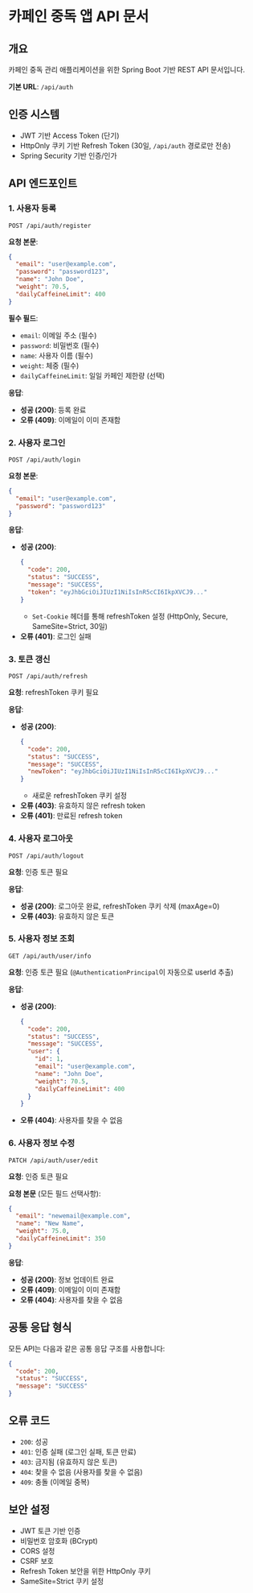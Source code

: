 # 카페인 중독 앱 API 문서

## 개요

카페인 중독 관리 애플리케이션을 위한 Spring Boot 기반 REST API 문서입니다.

**기본 URL**: `/api/auth`

## 인증 시스템

- JWT 기반 Access Token (단기)
- HttpOnly 쿠키 기반 Refresh Token (30일, `/api/auth` 경로로만 전송)
- Spring Security 기반 인증/인가

## API 엔드포인트

### 1. 사용자 등록

```
POST /api/auth/register
```

**요청 본문**:

```json
{
  "email": "user@example.com",
  "password": "password123",
  "name": "John Doe",
  "weight": 70.5,
  "dailyCaffeineLimit": 400
}
```

**필수 필드**:

- `email`: 이메일 주소 (필수)
- `password`: 비밀번호 (필수)
- `name`: 사용자 이름 (필수)
- `weight`: 체중 (필수)
- `dailyCaffeineLimit`: 일일 카페인 제한량 (선택)

**응답**:

- **성공 (200)**: 등록 완료
- **오류 (409)**: 이메일이 이미 존재함

### 2. 사용자 로그인

```
POST /api/auth/login
```

**요청 본문**:

```json
{
  "email": "user@example.com",
  "password": "password123"
}
```

**응답**:

- **성공 (200)**:
  ```json
  {
    "code": 200,
    "status": "SUCCESS",
    "message": "SUCCESS",
    "token": "eyJhbGciOiJIUzI1NiIsInR5cCI6IkpXVCJ9..."
  }
  ```
  - `Set-Cookie` 헤더를 통해 refreshToken 설정 (HttpOnly, Secure, SameSite=Strict, 30일)
- **오류 (401)**: 로그인 실패

### 3. 토큰 갱신

```
POST /api/auth/refresh
```

**요청**: refreshToken 쿠키 필요

**응답**:

- **성공 (200)**:
  ```json
  {
    "code": 200,
    "status": "SUCCESS",
    "message": "SUCCESS",
    "newToken": "eyJhbGciOiJIUzI1NiIsInR5cCI6IkpXVCJ9..."
  }
  ```
  - 새로운 refreshToken 쿠키 설정
- **오류 (403)**: 유효하지 않은 refresh token
- **오류 (401)**: 만료된 refresh token

### 4. 사용자 로그아웃

```
POST /api/auth/logout
```

**요청**: 인증 토큰 필요

**응답**:

- **성공 (200)**: 로그아웃 완료, refreshToken 쿠키 삭제 (maxAge=0)
- **오류 (403)**: 유효하지 않은 토큰

### 5. 사용자 정보 조회

```
GET /api/auth/user/info
```

**요청**: 인증 토큰 필요 (`@AuthenticationPrincipal`이 자동으로 userId 추출)

**응답**:

- **성공 (200)**:
  ```json
  {
    "code": 200,
    "status": "SUCCESS",
    "message": "SUCCESS",
    "user": {
      "id": 1,
      "email": "user@example.com",
      "name": "John Doe",
      "weight": 70.5,
      "dailyCaffeineLimit": 400
    }
  }
  ```
- **오류 (404)**: 사용자를 찾을 수 없음

### 6. 사용자 정보 수정

```
PATCH /api/auth/user/edit
```

**요청**: 인증 토큰 필요

**요청 본문** (모든 필드 선택사항):

```json
{
  "email": "newemail@example.com",
  "name": "New Name",
  "weight": 75.0,
  "dailyCaffeineLimit": 350
}
```

**응답**:

- **성공 (200)**: 정보 업데이트 완료
- **오류 (409)**: 이메일이 이미 존재함
- **오류 (404)**: 사용자를 찾을 수 없음

## 공통 응답 형식

모든 API는 다음과 같은 공통 응답 구조를 사용합니다:

```json
{
  "code": 200,
  "status": "SUCCESS",
  "message": "SUCCESS"
}
```

## 오류 코드

- `200`: 성공
- `401`: 인증 실패 (로그인 실패, 토큰 만료)
- `403`: 금지됨 (유효하지 않은 토큰)
- `404`: 찾을 수 없음 (사용자를 찾을 수 없음)
- `409`: 충돌 (이메일 중복)

## 보안 설정

- JWT 토큰 기반 인증
- 비밀번호 암호화 (BCrypt)
- CORS 설정
- CSRF 보호
- Refresh Token 보안을 위한 HttpOnly 쿠키
- SameSite=Strict 쿠키 설정
